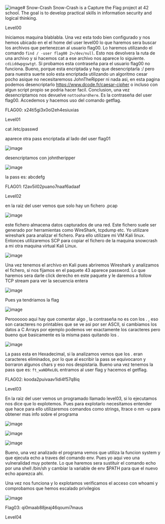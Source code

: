 ![image](https://github.com/user-attachments/assets/37cbe494-9292-4e7b-92f4-c3717871228d)# Snow-Crash
Snow-Crash is a Capture the Flag project at 42 school. The goal is to develop practical skills in information security and logical thinking.

Level00

Iniciamos maquina blablabla. Una vez esta todo bien configurado y nos hemos ubicado en el el home del user level00 lo que haremos sera buscar los archivos que pertenezcan al usuario flag00. Lo haremos utilizando el comando ```find / -user flag00 2>/dev/null```. Esto nos devolvera la ruta de una archivo y si hacemos cat a ese archivo nos aparece lo siguiente. ```cdiiddwpgswtgt```. Si probamos esta contraseña para el usuario flag00 no funciona. Bueno, porque esta encriptada y hay que desencriptarla :/ pero para nuestra suerte solo esta encriptada utilizando un algoritmo cesar pocho asique no necesitaremoss JohnTheRipper ni nada asi, en esta pagina podemos desencriptarlo https://www.dcode.fr/caesar-cipher o incluso con algun script propio se podria hacer facil. Conclusion, una vez desencriptamos nos devuelve ```nottoohardhere```. Es la contraseña del user flag00. Accedemos y hacemos uso del comando getflag.

FLAG00: x24ti5gi3x0ol2eh4esiuxias

Level01

cat /etc/passwd

aparece otra pass encriptada al lado del user flag01

![image](https://github.com/user-attachments/assets/54a0b7c0-677c-4a1e-92f2-d237be164388)

desencriptamos con johntheripper 

![image](https://github.com/user-attachments/assets/c63cc49d-f1ce-4a23-83e3-377c1f83e4ae)

la pass es: abcdefg

FLAG01: f2av5il02puano7naaf6adaaf

Level02

en la raiz del user vemos que solo hay un fichero .pcap 

![image](https://github.com/user-attachments/assets/82a6d9c7-bd3a-4c9c-bc3c-8b2a8d6a2921)

este fichero almacena datos capturados de una red. Este fichero suele ser generado por herramientas como WireShark, tcpdump etc. Yo utilizare wireshark para analizar el fichero. Para ello utilizare mi VM Kali linux. Entonces utilizaremos SCP para copiar el fichero de la maquina snowcrash a mi otra maquina virtual Kali Linux.

![image](https://github.com/user-attachments/assets/cff43b68-c9ac-44e3-b0e8-8a8448bc5f61)

Una vez tenemos el archivo en Kali pues abriremos Wireshark y analizamos el fichero, si nos fijamos en el paquete 43 aparece password. Lo que haremos sera darle click derecho en este paquete y le daremos a follow TCP stream para ver la secuencia entera

![image](https://github.com/user-attachments/assets/9049c234-6c9f-47dc-89d6-4ff7a5fbdb65)

Pues ya tendriamos la flag 

![image](https://github.com/user-attachments/assets/ccb105c7-8c58-4f2e-8ee6-f5c8395c4c26)

Peroooooo aqui hay que comentar algo , la contraseña no es con los . , eso son caracteres no printables que se ve asi por ser ASCII, si cambiamos los datos a C Arrays por ejemplo podemos ver exactamente los caracteres pero bueno que basicamente es la misma pass quitando los . 

![image](https://github.com/user-attachments/assets/f3c68cce-afeb-4837-8798-14481d42e75d)

La pass esta en Hexadecimal, si la analizamos vemos que los . eran caracteres eliminados, por lo que al escribir la pass se equivocaron y borraron algunos chars y eso nos despistaria. Bueno una vez tenemos la pass que es: ```ft_waNDReL0L``` entramos al user flag y hacemos el getflag.

FLAG02: kooda2puivaav1idi4f57q8iq

Level03

En la raiz del user vemos un programado llamado level03, si lo ejecutamos nos dice que lo explotemos. Pues para explotarlo necesitamos entender que hace para ello utilizaremos comandos como strings, ltrace o nm -u para obtener mas info sobre el programa

![image](https://github.com/user-attachments/assets/954f272e-a1ec-45c4-9677-cad12ffb4946)


![image](https://github.com/user-attachments/assets/e0e16194-fc99-4a37-982c-56197531038c)


![image](https://github.com/user-attachments/assets/a9c8f6d1-8637-48a7-867f-a59c25f27b82)

Bueno, una vez analizado el programa vemos que utiliza la funcion system y que ejecuta echo a traves del comando env. Pues yo aqui veo una vulneralidad muy potente. Lo que haremos sera sustituir el comando echo por una shell /bin/sh y cambiar la variable de env $PATH para que el nuevo echo aparezca ahi. 

Una vez nos funciona y lo explotamos verificamos el acceso con whoami y comprobamos que hemos escalado privilegios

![image](https://github.com/user-attachments/assets/4f3df830-5bca-45f3-af48-4d4b5ea8abde)

Flag03: qi0maab88jeaj46qoumi7maus

Level04
